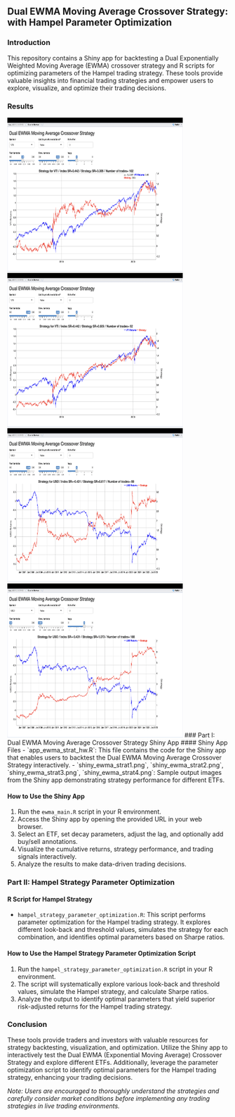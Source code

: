 ## Dual EWMA Moving Average Crossover Strategy: with Hampel Parameter Optimization

### Introduction
This repository contains a Shiny app for backtesting a Dual Exponentially Weighted Moving Average (EWMA) crossover strategy and R scripts for optimizing parameters of the Hampel trading strategy. These tools provide valuable insights into financial trading strategies and empower users to explore, visualize, and optimize their trading decisions.

### Results
<img src="shiny_ewma_strat1.png" width="400" height="350" alt="Sample Output 1">
<img src="shiny_ewma_strat2.png" width="400" height="350" alt="Sample Output 2">
<img src="shiny_ewma_strat3.png" width="400" height="350" alt="Sample Output 3">
<img src="shiny_ewma_strat4.png" width="400" height="350" alt="Sample Output 4">
### Part I: Dual EWMA Moving Average Crossover Strategy Shiny App
#### Shiny App Files
- `app_ewma_strat_hw.R`: This file contains the code for the Shiny app that enables users to backtest the Dual EWMA Moving Average Crossover Strategy interactively.
- `shiny_ewma_strat1.png`, `shiny_ewma_strat2.png`, `shiny_ewma_strat3.png`, `shiny_ewma_strat4.png`: Sample output images from the Shiny app demonstrating strategy performance for different ETFs.

#### How to Use the Shiny App
1. Run the `ewma_main.R` script in your R environment.
2. Access the Shiny app by opening the provided URL in your web browser.
3. Select an ETF, set decay parameters, adjust the lag, and optionally add buy/sell annotations.
4. Visualize the cumulative returns, strategy performance, and trading signals interactively.
5. Analyze the results to make data-driven trading decisions.

### Part II: Hampel Strategy Parameter Optimization
#### R Script for Hampel Strategy
- `hampel_strategy_parameter_optimization.R`: This script performs parameter optimization for the Hampel trading strategy. It explores different look-back and threshold values, simulates the strategy for each combination, and identifies optimal parameters based on Sharpe ratios.

#### How to Use the Hampel Strategy Parameter Optimization Script
1. Run the `hampel_strategy_parameter_optimization.R` script in your R environment.
2. The script will systematically explore various look-back and threshold values, simulate the Hampel strategy, and calculate Sharpe ratios.
3. Analyze the output to identify optimal parameters that yield superior risk-adjusted returns for the Hampel trading strategy.

### Conclusion
These tools provide traders and investors with valuable resources for strategy backtesting, visualization, and optimization. Utilize the Shiny app to interactively test the Dual EWMA (Exponential Moving Average) Crossover Strategy and explore different ETFs. Additionally, leverage the parameter optimization script to identify optimal parameters for the Hampel trading strategy, enhancing your trading decisions.

*Note: Users are encouraged to thoroughly understand the strategies and carefully consider market conditions before implementing any trading strategies in live trading environments.*
